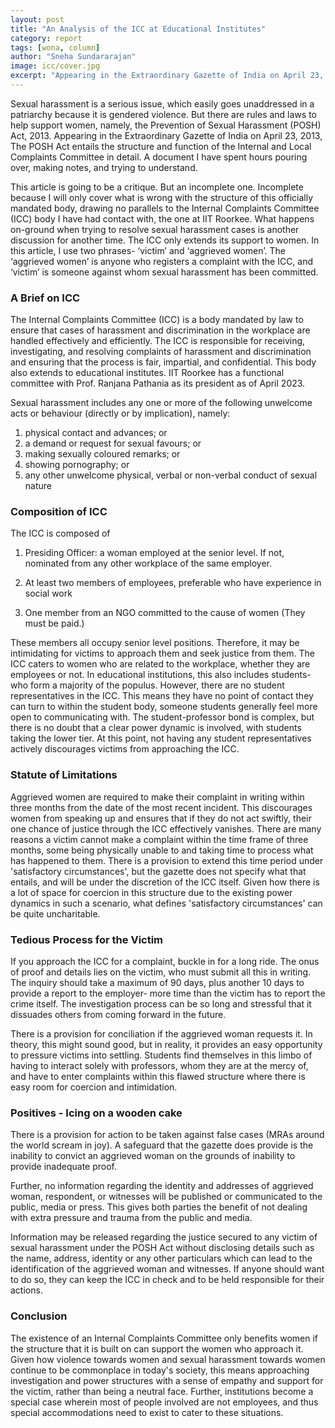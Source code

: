 ```yaml
---
layout: post
title: "An Analysis of the ICC at Educational Institutes"
category: report
tags: [wona, column]
author: "Sneha Sundararajan"
image: icc/cover.jpg
excerpt: "Appearing in the Extraordinary Gazette of India on April 23, 2013, The POSH Act entails the structure and function of the Internal and Local Complaints Committee in detail. A document I have spent hours pouring over, making notes, and trying to understand."
---
```


Sexual harassment is a serious issue, which easily goes unaddressed in a patriarchy because it is gendered violence. But there are rules and laws to help support women, namely, the Prevention of Sexual Harassment (POSH) Act, 2013. Appearing in the Extraordinary Gazette of India on April 23, 2013, The POSH Act entails the structure and function of the Internal and Local Complaints Committee in detail. A document I have spent hours pouring over, making notes, and trying to understand. 

This article is going to be a critique. But an incomplete one. Incomplete because I will only cover what is wrong with the structure of this officially mandated body, drawing no parallels to the Internal Complaints Committee (ICC) body I have had contact with, the one at IIT Roorkee. What happens on-ground when trying to resolve sexual harassment cases is another discussion for another time. The ICC only extends its support to women. In this article, I use two phrases- ‘victim’ and ‘aggrieved women’. The ‘aggrieved women’ is anyone who registers a complaint with the ICC, and ‘victim’ is someone against whom sexual harassment has been committed.

### A Brief on ICC

The Internal Complaints Committee (ICC) is a body mandated by law to ensure that cases of harassment and discrimination in the workplace are handled effectively and efficiently. The ICC is responsible for receiving, investigating, and resolving complaints of harassment and discrimination and ensuring that the process is fair, impartial, and confidential. This body also extends to educational institutes. IIT Roorkee has a functional committee with Prof. Ranjana Pathania as its president as of April 2023.

Sexual harassment includes any one or more of the following unwelcome acts or behaviour (directly or by implication), namely:

1. physical contact and advances; or
2. a demand or request for sexual favours; or
3. making sexually coloured remarks; or
4. showing pornography; or
5. any other unwelcome physical, verbal or non-verbal conduct of sexual nature
        	
### Composition of ICC

The ICC is composed of

1. Presiding Officer: a woman employed at the senior level. If not, nominated from any other workplace of the same employer.

2. At least two members of employees, preferable who have experience in social work

3. One member from an NGO committed to the cause of women (They must be paid.)

These members all occupy senior level positions. Therefore, it may be intimidating for victims to approach them and seek justice from them. The ICC caters to women who are related to the workplace, whether they are employees or not. In educational institutions, this also includes students- who form a majority of the populus. However, there are no student representatives in the ICC. This means they have no point of contact they can turn to within the student body, someone students generally feel more open to communicating with. The student-professor bond is complex, but there is no doubt that a clear power dynamic is involved, with students taking the lower tier. At this point, not having any student representatives actively discourages victims from approaching the ICC.

### Statute of Limitations

Aggrieved women are required to make their complaint in writing within three months from the date of the most recent incident. This discourages women from speaking up and ensures that if they do not act swiftly, their one chance of justice through the ICC effectively vanishes. There are many reasons a victim cannot make a complaint within the time frame of three months, some being physically unable to and taking time to process what has happened to them. There is a provision to extend this time period under 'satisfactory circumstances', but the gazette does not specify what that entails, and will be under the discretion of the ICC itself. Given how there is a lot of space for coercion in this structure due to the existing power dynamics in such a scenario, what defines 'satisfactory circumstances' can be quite uncharitable.

### Tedious Process for the Victim

If you approach the ICC for a complaint, buckle in for a long ride. The onus of proof and details lies on the victim, who must submit all this in writing. The inquiry should take a maximum of 90 days, plus another 10 days to provide a report to the employer- more time than the victim has to report the crime itself. The investigation process can be so long and stressful that it dissuades others from coming forward in the future.

There is a provision for conciliation if the aggrieved woman requests it. In theory, this might sound good, but in reality, it provides an easy opportunity to pressure victims into settling. Students find themselves in this limbo of having to interact solely with professors, whom they are at the mercy of, and have to enter complaints within this flawed structure where there is easy room for coercion and intimidation. 

### Positives - Icing on a wooden cake

There is a provision for action to be taken against false cases (MRAs around the world scream in joy). A safeguard that the gazette does provide is the inability to convict an aggrieved woman on the grounds of inability to provide inadequate proof.

Further, no information regarding the identity and addresses of aggrieved woman, respondent, or witnesses will be published or communicated to the public, media or press. This gives both parties the benefit of not dealing with extra pressure and trauma from the public and media.

Information may be released regarding the justice secured to any victim of sexual harassment under the POSH Act without disclosing details such as the name, address, identity or any other particulars which can lead to the identification of the aggrieved woman and witnesses. If anyone should want to do so, they can keep the ICC in check and to be held responsible for their actions.

### Conclusion

The existence of an Internal Complaints Committee only benefits women if the structure that it is built on can support the women who approach it. Given how violence towards women and sexual harassment towards women continue to be commonplace in today's society, this means approaching investigation and power structures with a sense of empathy and support for the victim, rather than being a neutral face. Further, institutions become a special case wherein most of people involved are not employees, and thus special accommodations need to exist to cater to these situations.
